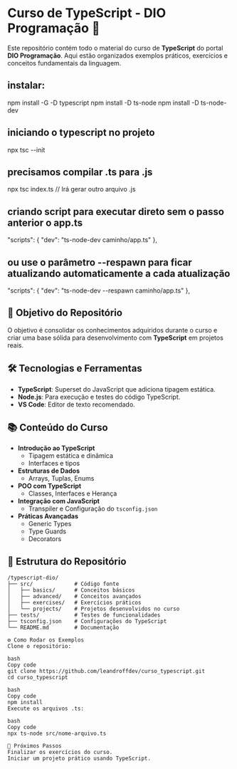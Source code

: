 # Curso de TypeScript - DIO Programação 🎯

Este repositório contém todo o material do curso de **TypeScript** do portal **DIO Programação**. Aqui estão organizados exemplos práticos, exercícios e conceitos fundamentais da linguagem.

## instalar:
npm install -G -D typescript
npm install -D ts-node
npm install -D ts-node-dev    

## iniciando o typescript no projeto
npx tsc --init

## precisamos compilar .ts para .js
npx tsc index.ts  // Irá gerar outro arquivo .js

## criando script para executar direto sem o passo anterior o app.ts
"scripts": {
  "dev": "ts-node-dev caminho/app.ts"
},

## ou use o parâmetro --respawn para ficar atualizando automaticamente a cada atualização
"scripts": {
  "dev": "ts-node-dev --respawn caminho/app.ts"
  },

## 🚀 Objetivo do Repositório
O objetivo é consolidar os conhecimentos adquiridos durante o curso e criar uma base sólida para desenvolvimento com **TypeScript** em projetos reais.

## 🛠️ Tecnologias e Ferramentas
- **TypeScript**: Superset do JavaScript que adiciona tipagem estática.
- **Node.js**: Para execução e testes do código TypeScript.
- **VS Code**: Editor de texto recomendado.

## 📚 Conteúdo do Curso
- **Introdução ao TypeScript**
  - Tipagem estática e dinâmica
  - Interfaces e tipos
- **Estruturas de Dados**
  - Arrays, Tuplas, Enums
- **POO com TypeScript**
  - Classes, Interfaces e Herança
- **Integração com JavaScript**
  - Transpiler e Configuração do `tsconfig.json`
- **Práticas Avançadas**
  - Generic Types
  - Type Guards
  - Decorators

## 📂 Estrutura do Repositório
```plaintext
/typescript-dio/
├── src/             # Código fonte
│   ├── basics/      # Conceitos básicos
│   ├── advanced/    # Conceitos avançados
│   ├── exercises/   # Exercícios práticos
│   └── projects/    # Projetos desenvolvidos no curso
├── tests/           # Testes de funcionalidades
├── tsconfig.json    # Configurações do TypeScript
└── README.md        # Documentação

⚙️ Como Rodar os Exemplos
Clone o repositório:

bash
Copy code
git clone https://github.com/leandroffdev/curso_typescript.git
cd curso_typescript

bash
Copy code
npm install
Execute os arquivos .ts:

bash
Copy code
npx ts-node src/nome-arquivo.ts

🌟 Próximos Passos
Finalizar os exercícios do curso.
Iniciar um projeto prático usando TypeScript.
